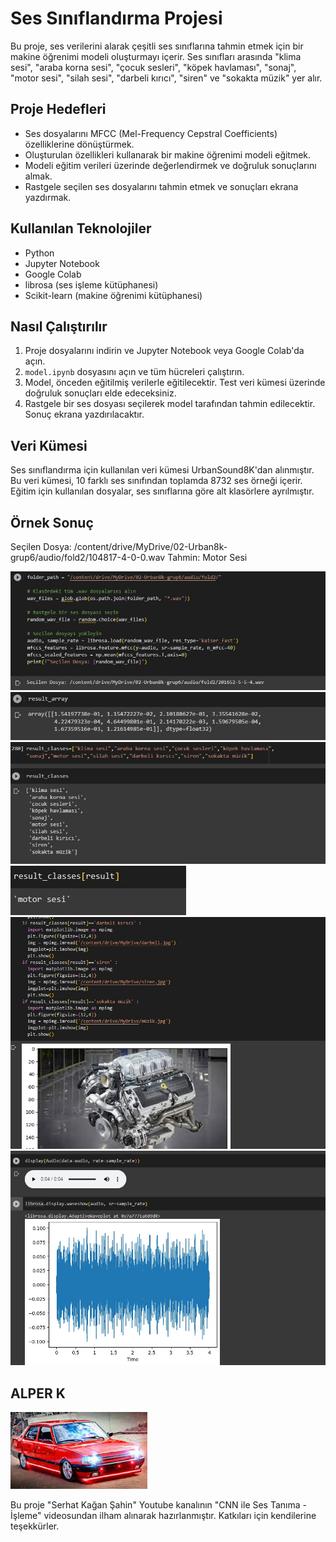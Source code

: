 # Ses Sınıflandırma Projesi

Bu proje, ses verilerini alarak çeşitli ses sınıflarına tahmin etmek için bir makine öğrenimi modeli oluşturmayı içerir. Ses sınıfları arasında "klima sesi", "araba korna sesi", "çocuk sesleri", "köpek havlaması", "sonaj", "motor sesi", "silah sesi", "darbeli kırıcı", "siren" ve "sokakta müzik" yer alır.

## Proje Hedefleri

- Ses dosyalarını MFCC (Mel-Frequency Cepstral Coefficients) özelliklerine dönüştürmek.
- Oluşturulan özellikleri kullanarak bir makine öğrenimi modeli eğitmek.
- Modeli eğitim verileri üzerinde değerlendirmek ve doğruluk sonuçlarını almak.
- Rastgele seçilen ses dosyalarını tahmin etmek ve sonuçları ekrana yazdırmak.

## Kullanılan Teknolojiler

- Python
- Jupyter Notebook
- Google Colab
- librosa (ses işleme kütüphanesi)
- Scikit-learn (makine öğrenimi kütüphanesi)

## Nasıl Çalıştırılır

1. Proje dosyalarını indirin ve Jupyter Notebook veya Google Colab'da açın.
2. `model.ipynb` dosyasını açın ve tüm hücreleri çalıştırın.
3. Model, önceden eğitilmiş verilerle eğitilecektir. Test veri kümesi üzerinde doğruluk sonuçları elde edeceksiniz.
4. Rastgele bir ses dosyası seçilerek model tarafından tahmin edilecektir. Sonuç ekrana yazdırılacaktır.

## Veri Kümesi

Ses sınıflandırma için kullanılan veri kümesi UrbanSound8K'dan alınmıştır. Bu veri kümesi, 10 farklı ses sınıfından toplamda 8732 ses örneği içerir. Eğitim için kullanılan dosyalar, ses sınıflarına göre alt klasörlere ayrılmıştır.

## Örnek Sonuç

Seçilen Dosya: /content/drive/MyDrive/02-Urban8k-grup6/audio/fold2/104817-4-0-0.wav
Tahmin: Motor Sesi

![-](./pictures/1.jpeg)
![-](./pictures/2.jpeg)
![-](./pictures/3.jpeg)
![-](./pictures/4.jpeg)
![-](./pictures/5.jpeg)
![-](./pictures/6.jpeg)

## ALPER K
![yanarr](./pictures/araba.jpg)

Bu proje "Serhat Kağan Şahin" Youtube kanalının "CNN ile Ses Tanıma - İşleme" videosundan ilham alınarak hazırlanmıştır. Katkıları için kendilerine teşekkürler. 

